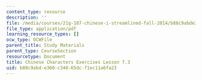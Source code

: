 ```yaml
---
content_type: resource
description: ''
file: /media/courses/21g-107-chinese-i-streamlined-fall-2014/b88c9abde360c34065dcf1ec11a6fa23_MIT21G_107F14_L7_st3_7.3.pdf
file_type: application/pdf
learning_resource_types: []
ocw_type: OCWFile
parent_title: Study Materials
parent_type: CourseSection
resourcetype: Document
title: Chinese Characters Exercises Lesson 7.3
uid: b88c9abd-e360-c340-65dc-f1ec11a6fa23
---
```

